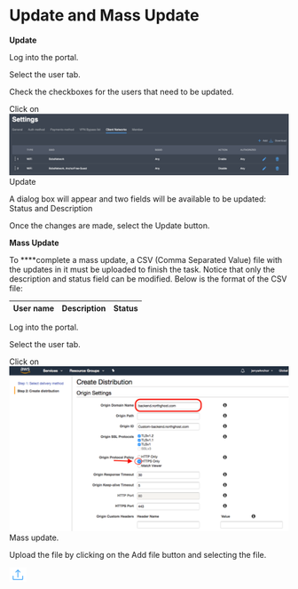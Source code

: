 # Update and Mass Update

**Update**

Log into the portal.

Select the user tab.

Check the checkboxes for the users that need to be updated.

Click on ![](../../.gitbook/assets/image%20%288%29.png) Update 

A dialog box will appear and two fields will be available to be updated:  Status and Description

Once the changes are made, select the Update button.

**Mass Update**

To ****complete a mass update, a CSV \(Comma Separated Value\)  file with the updates in it must be uploaded to finish the task. Notice that only the description and status field can be modified.  Below is the format of the CSV file:

| User name | Description | Status |
| :--- | :--- | :--- |


Log into the portal.

Select the user tab.

Click on ![](../../.gitbook/assets/image%20%2815%29.png) Mass update.

Upload the file by clicking on the Add file button and selecting the file.

![](../../.gitbook/assets/image%20%2814%29.png)

